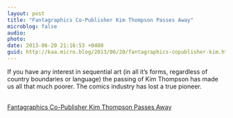 ```yaml
---
layout: post
title: "Fantagraphics Co-Publisher Kim Thompson Passes Away"
microblog: false
audio: 
photo: 
date: 2013-06-20 21:16:53 +0400
guid: http://kaa.micro.blog/2013/06/20/fantagraphics-copublisher-kim.html
---
```

<p>If you have any interest in sequential art (in all it&rsquo;s forms, regardless of country boundaries or language) the passing of Kim Thompson has made us all that much poorer. The comics industry has lost a true pioneer.</p><br /><a href='http://www.comicsalliance.com/2013/06/19/kim-thompson-passes-away-fantagraphics/'>Fantagraphics Co-Publisher Kim Thompson Passes Away</a>
